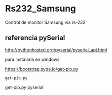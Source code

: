 # Rs232_Samsung
Control de monitor Samsung vía rs-232


## referencia pySerial
http://pythonhosted.org/pyserial/pyserial_api.html

para instalarla en windows

https://bootstrap.pypa.io/get-pip.py

```
get-pip.py

```
get-pip.py pyserial
